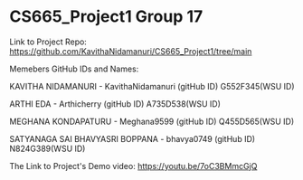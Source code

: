 # CS665_Project1 Group 17 

Link to Project Repo:  https://github.com/KavithaNidamanuri/CS665_Project1/tree/main


Memebers GitHub IDs and Names:

KAVITHA NIDAMANURI	             -  KavithaNidamanuri (gitHub ID)   G552F345(WSU ID)

ARTHI EDA	                       -  Arthicherry (gitHub ID)         A735D538(WSU ID)

MEGHANA KONDAPATURU	             -  Meghana9599 (gitHub ID)         Q455D565(WSU ID)

SATYANAGA SAI BHAVYASRI BOPPANA  -  bhavya0749 (gitHub ID)          N824G389(WSU ID)



The Link to Project's Demo video:
https://youtu.be/7oC3BMmcGjQ
